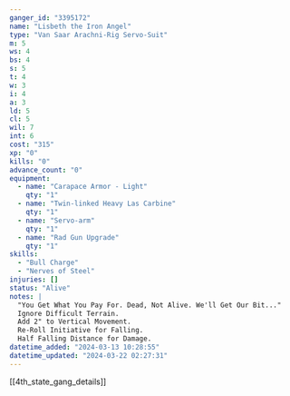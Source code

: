 ```yaml
---
ganger_id: "3395172"
name: "Lisbeth the Iron Angel"
type: "Van Saar Arachni-Rig Servo-Suit"
m: 5
ws: 4
bs: 4
s: 5
t: 4
w: 3
i: 4
a: 3
ld: 5
cl: 5
wil: 7
int: 6
cost: "315"
xp: "0"
kills: "0"
advance_count: "0"
equipment: 
  - name: "Carapace Armor - Light"
    qty: "1"
  - name: "Twin-linked Heavy Las Carbine"
    qty: "1"
  - name: "Servo-arm"
    qty: "1"
  - name: "Rad Gun Upgrade"
    qty: "1"
skills: 
  - "Bull Charge"
  - "Nerves of Steel"
injuries: []
status: "Alive"
notes: |
  "You Get What You Pay For. Dead, Not Alive. We'll Get Our Bit..."
  Ignore Difficult Terrain.
  Add 2" to Vertical Movement.
  Re-Roll Initiative for Falling.
  Half Falling Distance for Damage.
datetime_added: "2024-03-13 10:28:55"
datetime_updated: "2024-03-22 02:27:31"
---
```

[[4th_state_gang_details]]